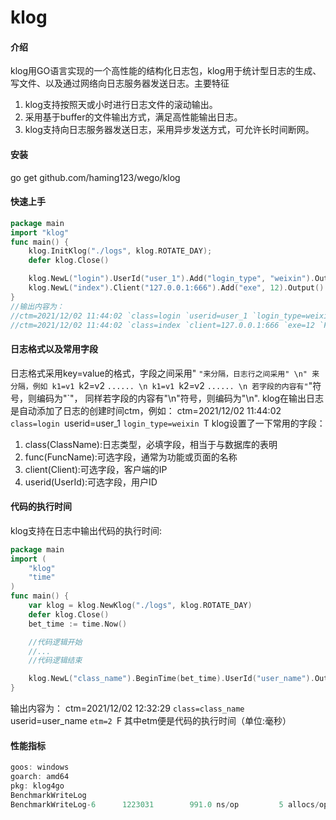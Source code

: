 # klog

#### 介绍
klog用GO语言实现的一个高性能的结构化日志包，klog用于统计型日志的生成、写文件、以及通过网络向日志服务器发送日志。主要特征
1) klog支持按照天或小时进行日志文件的滚动输出。
2) 采用基于buffer的文件输出方式，满足高性能输出日志。
3) klog支持向日志服务器发送日志，采用异步发送方式，可允许长时间断网。

#### 安装
go get github.com/haming123/wego/klog

#### 快速上手
```go
package main
import "klog"
func main() {
	klog.InitKlog("./logs", klog.ROTATE_DAY);
	defer klog.Close()

	klog.NewL("login").UserId("user_1").Add("login_type", "weixin").Output()
	klog.NewL("index").Client("127.0.0.1:666").Add("exe", 12).Output()
}
//输出内容为：
//ctm=2021/12/02 11:44:02 `class=login `userid=user_1 `login_type=weixin `T 
//ctm=2021/12/02 11:44:02 `class=index `client=127.0.0.1:666 `exe=12 `F 
```

#### 日志格式以及常用字段
日志格式采用key=value的格式，字段之间采用" `"来分隔，日志行之间采用" \n" 来分隔，例如
    k1=v1 `k2=v2 `...... \n
    k1=v1 `k2=v2 `...... \n
若字段的内容有"`"符号，则编码为"\`"， 同样若字段的内容有"\n"符号，则编码为"\\n".
klog在输出日志是自动添加了日志的创建时间ctm，例如：
ctm=2021/12/02 11:44:02 `class=login `userid=user_1 `login_type=weixin `T 
klog设置了一下常用的字段：
1) class(ClassName):日志类型，必填字段，相当于与数据库的表明
2) func(FuncName):可选字段，通常为功能或页面的名称
3) client(Client):可选字段，客户端的IP
4) userid(UserId):可选字段，用户ID

#### 代码的执行时间
klog支持在日志中输出代码的执行时间:
```go
package main
import (
	"klog"
	"time"
)
func main() {
	var klog = klog.NewKlog("./logs", klog.ROTATE_DAY)
	defer klog.Close()
	bet_time := time.Now()

	//代码逻辑开始
	//...
	//代码逻辑结束

	klog.NewL("class_name").BeginTime(bet_time).UserId("user_name").Output()
}
```
输出内容为：
ctm=2021/12/02 12:32:29 `class=class_name `userid=user_name `etm=2 `F 
其中etm便是代码的执行时间（单位:毫秒）

#### 性能指标
```go
goos: windows
goarch: amd64
pkg: klog4go
BenchmarkWriteLog
BenchmarkWriteLog-6      1223031		991.0 ns/op			5 allocs/op
```
